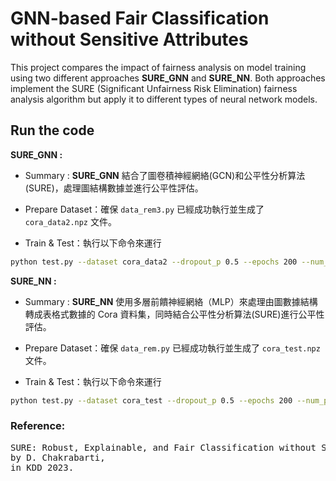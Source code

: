 # GNN-based Fair Classification without Sensitive Attributes
This project compares the impact of fairness analysis on model training using two different approaches **SURE_GNN** and **SURE_NN**. Both approaches implement the SURE (Significant Unfairness
Risk Elimination) fairness analysis algorithm but apply it to different types of neural network models.

## Run the code
**SURE_GNN :**

- Summary : **SURE_GNN** 結合了圖卷積神經網絡(GCN)和公平性分析算法(SURE)，處理圖結構數據並進行公平性評估。

- Prepare Dataset：確保 `data_rem3.py` 已經成功執行並生成了 `cora_data2.npz` 文件。

- Train & Test：執行以下命令來運行
```bash
python test.py --dataset cora_data2 --dropout_p 0.5 --epochs 200 --num_procs 5 --num_seeds 5
```
**SURE_NN :**

- Summary : **SURE_NN** 使用多層前饋神經網絡（MLP）來處理由圖數據結構轉成表格式數據的 Cora 資料集，同時結合公平性分析算法(SURE)進行公平性評估。

- Prepare Dataset：確保 `data_rem.py` 已經成功執行並生成了 `cora_test.npz` 文件。

- Train & Test：執行以下命令來運行
```bash
python test.py --dataset cora_test --dropout_p 0.5 --epochs 200 --num_procs 5 --num_seeds 5
```

### Reference:
<pre>
SURE: Robust, Explainable, and Fair Classification without Sensitive Attributes,
by D. Chakrabarti,
in KDD 2023.
</pre>
